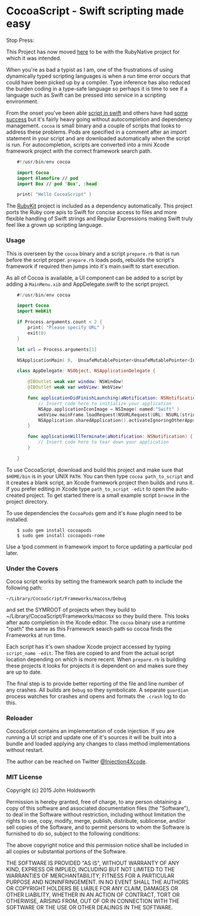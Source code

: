 
# CocoaScript - Swift scripting made easy

Stop Press:

This Project has now moved [here](https://github.com/RubyNative/CocoaScript)
to be with the RubyNative project for which it was intended.

When you're as bad a typist as I am, one of the frustrations of using dynamically typed
scripting languages is when a run time error occurs that could have been picked up 
by a compiler. Type inference has also reduced the burden coding in a type-safe
language so perhaps it is time to see if a language such as Swift can be
pressed into service in a scripting environment.

From the onset you've been able [script in swift](http://nomothetis.svbtle.com/swift-for-scripting)
and others have had [some success](https://realm.io/news/swift-scripting/)
but it's fairly heavy going without autocompletion and dependency management.
`cocoa` is small binary and a couple of scripts that looks to address 
these problems. Pods are specified in a comment after an import statement 
in your script and are downloaded automatically when the script is run.
For autocompletion, scripts are converted into a mini Xcode framework
project with the correct framework search path.

```Swift
    #!/usr/bin/env cocoa

    import Cocoa
    import Alamofire // pod
    import Box // pod 'Box', :head

    print( "Hello CocoaScript" )
```

The [RubyKit](https://github.com/RubyNative/RubyKit) project is included as a
dependency automatically. This project ports the Ruby core apis to Swift for concise
access to files and more flexible handling of Swift strings and Regular Expressions
making Swift truly feel like a grown up scripting language.

### Usage

This is overseen by the `cocoa` binary and a script `prepare.rb` that is
run before the script proper. `prepare.rb` loads pods, rebuilds the script's
framework if required then jumps into it's main.swift to start execution.

As all of Cocoa is available, a UI component can be added to a script by
adding a `MainMenu.xib` and AppDelegate.swift to the script project.

```Swift
    #!/usr/bin/env cocoa

    import Cocoa
    import WebKit

    if Process.arguments.count < 2 {
        print( "Please specify URL" )
        exit(0)
    }

    let url = Process.arguments[1]

    NSApplicationMain( 0,  UnsafeMutablePointer<UnsafeMutablePointer<Int8>>(nil) )

    class AppDelegate: NSObject, NSApplicationDelegate {

        @IBOutlet weak var window: NSWindow!
        @IBOutlet weak var webView: WebView!

        func applicationDidFinishLaunching(aNotification: NSNotification) {
            // Insert code here to initialize your application
            NSApp.applicationIconImage = NSImage( named:"Swift" )
            webView.mainFrame.loadRequest(NSURLRequest(URL: NSURL(string: url)!))
            NSApplication.sharedApplication().activateIgnoringOtherApps( true )
        }

        func applicationWillTerminate(aNotification: NSNotification) {
            // Insert code here to tear down your application
        }

    }
```

To use CocoaScript, download and build this project and make sure that `$HOME/bin`
is in your UNIX `PATH`. You can then type `cocoa path_to_script` and it creates
a blank script, an Xcode framework project then builds and runs it. If you prefer 
editing in Xcode type `path_to_script -edit` to open the auto-created project.
To get started there is a small example script `browse` in the project directory.

To use dependencies the `CocoaPods` gem and it's `Rome` plugin need to be installed.

```
    $ sudo gem install cocoapods
    $ sudo gem install cocoapods-rome
```

Use a !pod comment in framework import to force updating a particular pod later.

### Under the Covers

Cocoa script works by setting the framework search path to include the following path:

    ~/Library/CocoaScript/Frameworks/macosx/Debug

and set the SYMROOT of projects when they build to ~/Library/CocoaScript/Frameworks/macosx
so they build there. This looks after auto completion in the Xcode editor.
The `cocoa` binary use a runtime "rpath" the same as this Framework
search path so cocoa finds the Frameworks at run time.

Each script has it's own shadow Xcode project accessed by typing `script_name -edit`.
The files are copied to and from the actual script location depending on which is
more recent. When `prepare.rb` is building these projects it looks for projects
it is dependent on and makes sure they are up to date.

The final step is to provide better reporting of the file and line number of
any crashes. All builds are `Debug` so they symbolicate. A separate `guardian`
process watches for crashes and opens and formats the `.crash` log to do this.

### Reloader

CocoaScript contains an implementation of code injection. If you are running a
UI script and update one of it's sources it will be built into a bundle
and loaded applying any changes to class method implementations without restart.

The author can be reached on Twitter
[@Injection4Xcode](https://twitter.com/#!/@Injection4Xcode).

### MIT License

Copyright (c) 2015 John Holdsworth

Permission is hereby granted, free of charge, to any person obtaining a copy
of this software and associated documentation files (the "Software"), to deal
in the Software without restriction, including without limitation the rights
to use, copy, modify, merge, publish, distribute, sublicense, and/or sell
copies of the Software, and to permit persons to whom the Software is
furnished to do so, subject to the following conditions:

The above copyright notice and this permission notice shall be included in
all copies or substantial portions of the Software.

THE SOFTWARE IS PROVIDED "AS IS", WITHOUT WARRANTY OF ANY KIND, EXPRESS OR
IMPLIED, INCLUDING BUT NOT LIMITED TO THE WARRANTIES OF MERCHANTABILITY,
FITNESS FOR A PARTICULAR PURPOSE AND NONINFRINGEMENT. IN NO EVENT SHALL THE
AUTHORS OR COPYRIGHT HOLDERS BE LIABLE FOR ANY CLAIM, DAMAGES OR OTHER
LIABILITY, WHETHER IN AN ACTION OF CONTRACT, TORT OR OTHERWISE, ARISING FROM,
OUT OF OR IN CONNECTION WITH THE SOFTWARE OR THE USE OR OTHER DEALINGS IN
THE SOFTWARE.
